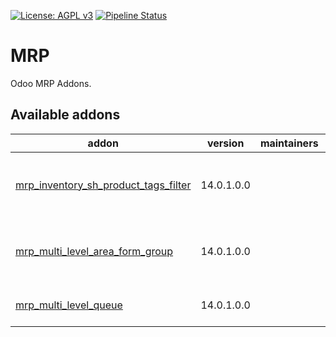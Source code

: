 [![License: AGPL v3](https://img.shields.io/badge/License-AGPL%20v3-blue.svg)](https://www.gnu.org/licenses/agpl-3.0)
[![Pipeline Status](https://gitlab.com/tawasta/odoo/mrp/badges/14.0-dev/pipeline.svg)](https://gitlab.com/tawasta/odoo/mrp/-/pipelines/)

# MRP

Odoo MRP Addons.

[//]: # "addons"

## Available addons

| addon                                                                         | version    | maintainers | summary                                             |
| ----------------------------------------------------------------------------- | ---------- | ----------- | --------------------------------------------------- |
| [mrp_inventory_sh_product_tags_filter](mrp_inventory_sh_product_tags_filter/) | 14.0.1.0.0 |             | MRP Inventory - Group and Filter by SH product tags |
| [mrp_multi_level_area_form_group](mrp_multi_level_area_form_group/)           | 14.0.1.0.0 |             | Manufacture / User group enables to see MRP Moves   |
| [mrp_multi_level_queue](mrp_multi_level_queue/)                               | 14.0.1.0.0 |             | MRP Multi Level with queue jobs                     |

[//]: # "end addons"
